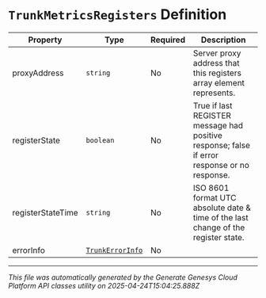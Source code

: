 # `TrunkMetricsRegisters` Definition

| Property | Type | Required | Description |
|----------|------|----------|-------------|
| proxyAddress | `string` | No | Server proxy address that this registers array element represents. |
| registerState | `boolean` | No | True if last REGISTER message had positive response; false if error response or no response. |
| registerStateTime | `string` | No | ISO 8601 format UTC absolute date & time of the last change of the register state. |
| errorInfo | [`TrunkErrorInfo`](trunkerrorinfo-definition.md) | No |  |

---

*This file was automatically generated by the Generate Genesys Cloud Platform API classes utility on 2025-04-24T15:04:25.888Z*